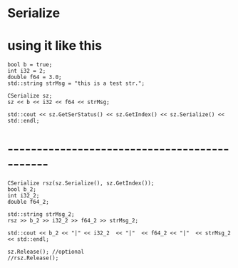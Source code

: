# Serialize

# using it like this

	bool b = true;
	int i32 = 2;
	double f64 = 3.0;
	std::string strMsg = "this is a test str.";

	CSerialize sz;
	sz << b << i32 << f64 << strMsg;

	std::cout << sz.GetSerStatus() << sz.GetIndex() << sz.Serialize() << std::endl;

# ---------------------------------------------
	CSerialize rsz(sz.Serialize(), sz.GetIndex());
	bool b_2;
	int i32_2;
	double f64_2;

	std::string strMsg_2;
	rsz >> b_2 >> i32_2 >> f64_2 >> strMsg_2;

	std::cout << b_2 << "|" << i32_2  << "|"  << f64_2 << "|"  << strMsg_2 << std::endl;

	sz.Release(); //optional
	//rsz.Release();
